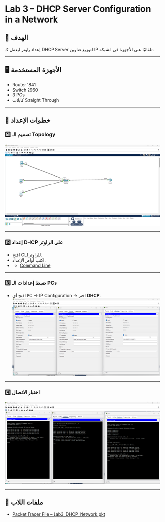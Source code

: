 # Lab 3 – DHCP Server Configuration in a Network

## 🎯 الهدف
إعداد راوتر ليعمل كـ DHCP Server لتوزيع عناوين IP تلقائيًا على الأجهزة في الشبكة.

---

## 🖥️ الأجهزة المستخدمة
- Router 1841
- Switch 2960
- 3 PCs
- كابلات Straight Through

---

## 📡 خطوات الإعداد

### 1️⃣ تصميم الـ Topology
![Topology](topology.png)

---

### 2️⃣ إعداد DHCP على الراوتر
- افتح CLI للراوتر.
- اكتب أوامر الإعداد.
- - [Command Line](command-line.png)

---

### 3️⃣ ضبط إعدادات الـ PCs
- افتح أي PC → IP Configuration → اختر **DHCP**.
![PC IP Config](pc-ip-config.png)

---

### 4️⃣ اختبار الاتصال
![Ping Test](ping-test.png)

---

## 📂 ملفات اللاب
- [Packet Tracer File – Lab3_DHCP_Network.pkt](Lab3_DHCP_Network.pkt)

